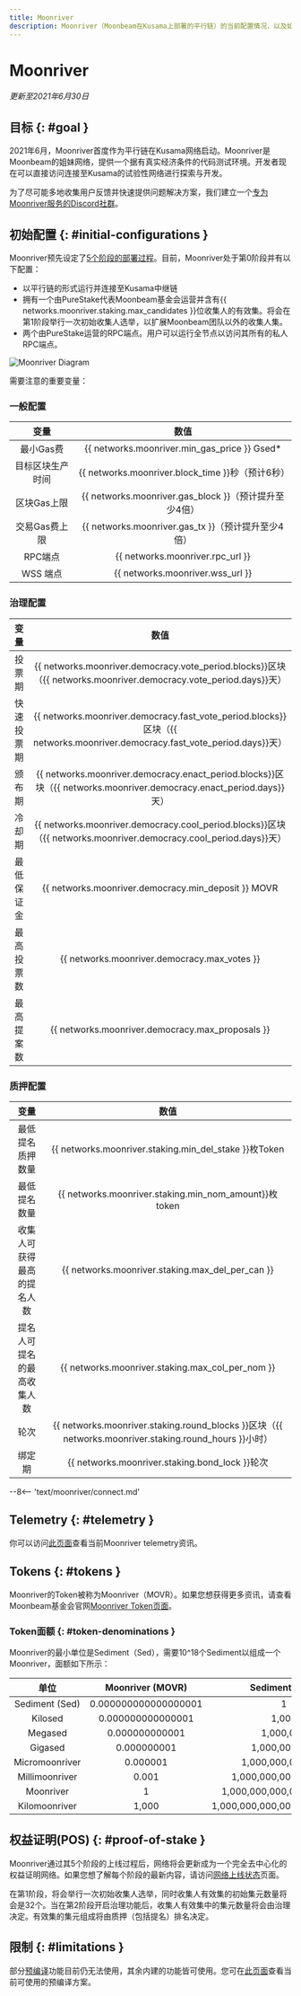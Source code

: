 ```yaml
---
title: Moonriver
description: Moonriver（Moonbeam在Kusama上部署的平行链）的当前配置情况，以及如何使用Solidity进行开发。
---
```


# Moonriver

_更新至2021年6月30日_

## 目标 {: #goal } 

2021年6月，Moonriver首度作为平行链在Kusama网络启动。Moonriver是Moonbeam的姐妹网络，提供一个据有真实经济条件的代码测试环境。开发者现在可以直接访问连接至Kusama的试验性网络进行探索与开发。

为了尽可能多地收集用户反馈并快速提供问题解决方案，我们建立一个[专为Moonriver服务的Discord社群](https://discord.gg/5TaUvbRvgM)。

## 初始配置 {: #initial-configurations } 

Moonriver预先设定了[5个阶段的部署过程](https://moonbeam.network/networks/moonriver/launch/)。目前，Moonriver处于第0阶段并有以下配置：

- 以平行链的形式运行并连接至Kusama中继链
- 拥有一个由PureStake代表Moonbeam基金会运营并含有{{ networks.moonriver.staking.max_candidates }}位收集人的有效集。将会在第1阶段举行一次初始收集人选举，以扩展Moonbeam团队以外的收集人集。
- 两个由PureStake运营的RPC端点。用户可以运行全节点以访问其所有的私人RPC端点。

![Moonriver Diagram](/images/learn/platform/networks/moonriver-diagram.png)

需要注意的重要变量：

### 一般配置

|       变量       |                         数值                          |
| :--------------: | :---------------------------------------------------: |
|    最小Gas费     |     {{ networks.moonriver.min_gas_price }} Gsed*      |
| 目标区块生产时间 |   {{ networks.moonriver.block_time }}秒（预计6秒）    |
|   区块Gas上限    | {{ networks.moonriver.gas_block }}（预计提升至少4倍） |
|  交易Gas费上限   |  {{ networks.moonriver.gas_tx }}（预计提升至少4倍）   |
|     RPC端点      |           {{ networks.moonriver.rpc_url }}            |
|     WSS 端点     |           {{ networks.moonriver.wss_url }}            |

### 治理配置

|    变量    |                             数值                             |
| :--------: | :----------------------------------------------------------: |
|   投票期   | {{ networks.moonriver.democracy.vote_period.blocks}}区块（{{ networks.moonriver.democracy.vote_period.days}}天） |
| 快速投票期 | {{ networks.moonriver.democracy.fast_vote_period.blocks}}区块（{{ networks.moonriver.democracy.fast_vote_period.days}}天） |
|   颁布期   | {{ networks.moonriver.democracy.enact_period.blocks}}区块（{{ networks.moonriver.democracy.enact_period.days}}天） |
|   冷却期   | {{ networks.moonriver.democracy.cool_period.blocks}}区块（{{ networks.moonriver.democracy.cool_period.days}}天） |
| 最低保证金 |     {{ networks.moonriver.democracy.min_deposit }} MOVR      |
| 最高投票数 |         {{ networks.moonriver.democracy.max_votes }}         |
| 最高提案数 |       {{ networks.moonriver.democracy.max_proposals }}       |

### 质押配置

|            变量            |                             数值                             |
| :------------------------: | :----------------------------------------------------------: |
|      最低提名质押数量      |    {{ networks.moonriver.staking.min_del_stake }}枚Token     |
|        最低提名数量        |    {{ networks.moonriver.staking.min_nom_amount}}枚token     |
| 收集人可获得最高的提名人数 |       {{ networks.moonriver.staking.max_del_per_can }}       |
| 提名人可提名的最高收集人数 |       {{ networks.moonriver.staking.max_col_per_nom }}       |
|            轮次            | {{ networks.moonriver.staking.round_blocks }}区块（{{ networks.moonriver.staking.round_hours }}小时） |
|           绑定期           |        {{ networks.moonriver.staking.bond_lock }}轮次        |

--8<-- 'text/moonriver/connect.md'

## Telemetry {: #telemetry } 

你可以访问[此页面](https://telemetry.polkadot.io/#list/Moonriver)查看当前Moonriver telemetry资讯。

## Tokens {: #tokens } 

Moonriver的Token被称为Moonriver（MOVR）。如果您想获得更多资讯，请查看Moonbeam基金会官网[Moonriver Token页面](https://moonbeam.foundation/moonriver-token/)。

### Token面额  {: #token-denominations } 

Moonriver的最小单位是Sediment（Sed），需要10^18个Sediment以组成一个Moonriver，面额如下所示：

|      单位      |   Moonriver (MOVR)   |        Sediment (Sed)         |
| :------------: | :------------------: | :---------------------------: |
| Sediment (Sed) | 0.000000000000000001 |               1               |
|    Kilosed     |  0.000000000000001   |             1,000             |
|    Megased     |    0.000000000001    |           1,000,000           |
|    Gigased     |     0.000000001      |         1,000,000,000         |
| Micromoonriver |       0.000001       |       1,000,000,000,000       |
| Millimoonriver |        0.001         |     1,000,000,000,000,000     |
|   Moonriver    |          1           |   1,000,000,000,000,000,000   |
| Kilomoonriver  |        1,000         | 1,000,000,000,000,000,000,000 |

## 权益证明(POS) {: #proof-of-stake } 

Moonriver通过其5个阶段的上线过程后，网络将会更新成为一个完全去中心化的权益证明网络。如果您想了解每个阶段的最新内容，请访问[网络上线状态](https://moonbeam.network/networks/moonriver/launch/)页面。

在第1阶段，将会举行一次初始收集人选举，同时收集人有效集的初始集元数量将会是32个。当在第2阶段开启治理功能后，收集人有效集中的集元数量将会由治理决定。有效集的集元组成将由质押（包括提名）排名决定。

## 限制 {: #limitations } 

部分[预编译](https://docs.klaytn.com/smart-contract/precompiled-contracts)功能目前仍无法使用，其余内建的功能皆可使用。您可在[此页面](/integrations/precompiles/)查看当前可使用的预编译方案。


